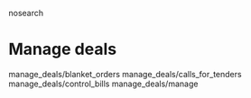 nosearch  

# Manage deals

<div class="toctree" titlesonly="">

manage_deals/blanket_orders manage_deals/calls_for_tenders
manage_deals/control_bills manage_deals/manage

</div>
